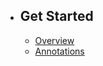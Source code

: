 - ## Get Started
    - [Overview](/{{route}}/{{version}}/overview)
    - [Annotations](/{{route}}/{{version}}/annotations)
